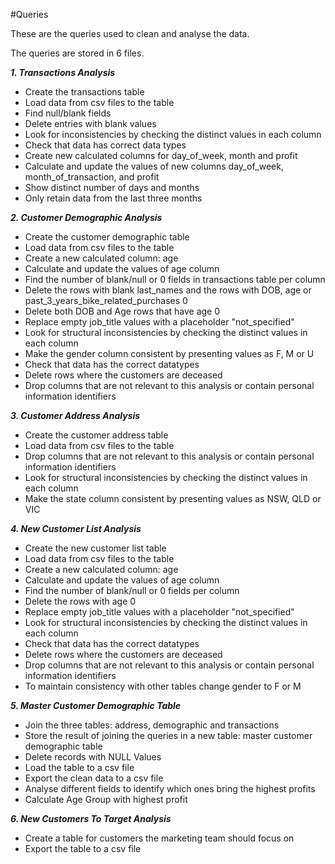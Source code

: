 #Queries

These are the queries used to clean and analyse the data. 

The queries are stored in 6 files. 


***1. Transactions Analysis***
- Create the transactions table
- Load data from csv files to the table
- Find null/blank fields
- Delete entries with blank values
- Look for inconsistencies by checking the distinct values in each column
- Check that data has correct data types
- Create new calculated columns for day_of_week, month and profit
- Calculate and update the values of new columns day_of_week, month_of_transaction, and profit
- Show distinct number of days and months
- Only retain data from the last three months


***2. Customer Demographic Analysis***
- Create the customer demographic table
- Load data from csv files to the table
- Create a new calculated column: age 
- Calculate and update the values of age column
- Find the number of blank/null or 0 fields in transactions table per column
-  Delete the rows with blank last_names and the rows with DOB, age or past_3_years_bike_related_purchases 0
- Delete both DOB and Age rows that have age 0
- Replace empty job_title values with a placeholder "not_specified"
- Look for structural inconsistencies by checking the distinct values in each column
- Make the gender column consistent by presenting values as F, M or U
- Check that data has the correct datatypes
- Delete rows where the customers are deceased
- Drop columns that are not relevant to this analysis or contain personal information identifiers
		
***3. Customer Address Analysis***
- Create the customer address table
- Load data from csv files to the table
- Drop columns that are not relevant to this analysis or contain personal information identifiers
- Look for structural inconsistencies by checking the distinct values in each column
- Make the state column consistent by presenting values as NSW, QLD or VIC
	
***4. New Customer List Analysis***
- Create the new customer list table
- Load data from csv files to the table
- Create a new calculated column: age 
- Calculate and update the values of age column
- Find the number of blank/null or 0 fields per column
- Delete the rows with age 0
- Replace empty job_title values with a placeholder "not_specified"
- Look for structural inconsistencies by checking the distinct values in each column
- Check that data has the correct datatypes
- Delete rows where the customers are deceased
- Drop columns that are not relevant to this analysis or contain personal information identifiers
- To maintain consistency with other tables change gender to F or M
		
***5. Master Customer Demographic Table***
- Join the three tables: address, demographic and transactions
- Store the result of joining the queries in a new table: master customer demographic table
-  Delete records with NULL Values
-  Load the table to a csv file
-  Export the clean data to a csv file
- Analyse different fields to identify which ones bring the highest profits
- Calculate Age Group with highest profit

***6. New Customers To Target Analysis***
- Create a table for customers the marketing team should focus on
- Export the table to a csv file

